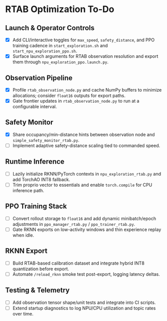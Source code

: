 # RTAB Optimization To-Do

## Launch & Operator Controls
- [x] Add CLI/interactive toggles for `max_speed`, `safety_distance`, and PPO training cadence in `start_exploration.sh` and `start_npu_exploration_ppo.sh`.
- [x] Surface launch arguments for RTAB observation resolution and export them through `npu_exploration_ppo.launch.py`.

## Observation Pipeline
- [x] Profile `rtab_observation_node.py` and cache NumPy buffers to minimize allocations; consider `float16` outputs for export paths.
- [x] Gate frontier updates in `rtab_observation_node.py` to run at a configurable interval.

## Safety Monitor
- [x] Share occupancy/min-distance hints between observation node and `simple_safety_monitor_rtab.py`.
- [ ] Implement adaptive safety-distance scaling tied to commanded speed.

## Runtime Inference
- [ ] Lazily initialize RKNN/PyTorch contexts in `npu_exploration_rtab.py` and add TorchAO INT8 fallback.
- [ ] Trim proprio vector to essentials and enable `torch.compile` for CPU inference path.

## PPO Training Stack
- [ ] Convert rollout storage to `float16` and add dynamic minibatch/epoch adjustments in `ppo_manager_rtab.py` / `ppo_trainer_rtab.py`.
- [ ] Gate RKNN exports on low-activity windows and thin experience replay when idle.

## RKNN Export
- [ ] Build RTAB-based calibration dataset and integrate hybrid INT8 quantization before export.
- [ ] Automate `/reload_rknn` smoke test post-export, logging latency deltas.

## Testing & Telemetry
- [ ] Add observation tensor shape/unit tests and integrate into CI scripts.
- [ ] Extend startup diagnostics to log NPU/CPU utilization and topic rates over time.
